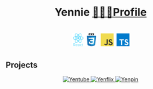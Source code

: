 <h1 align="center"> Yennie <a href="https://yentube.store/s" target="_blank" rel="noreferrer"> 🙋🏻‍♀️Profile </a> <h1>

<p align="center"> <img src="https://raw.githubusercontent.com/devicons/devicon/master/icons/react/react-original-wordmark.svg" alt="react" width="35" height="35"/><img src="https://raw.githubusercontent.com/devicons/devicon/master/icons/css3/css3-original-wordmark.svg" alt="css3" width="35" height="35"/>   <img src="https://raw.githubusercontent.com/devicons/devicon/master/icons/javascript/javascript-original.svg" alt="javascript" width="35" height="35"/>    <img src="https://raw.githubusercontent.com/devicons/devicon/master/icons/typescript/typescript-original.svg" alt="typescript" width="35" height="35"/> </a> </p>

## Projects

<p align="center"> <a href="https://github.com/YennieJ/clone_youtube" > <img width="330" alt="Yentube" src="https://user-images.githubusercontent.com/108519185/232845009-174ee1d0-44f6-4530-9f66-b2aae7a3e413.png">
 </a>
 <a href="https://github.com/YennieJ/homepage-typescript"" > <img width="330" alt="Yenflix" src="https://user-images.githubusercontent.com/108519185/232844996-6557f9cc-e51f-4115-b2bd-0336c9fc3074.png"> </a> 
 <a href="https://reactjs.org/" > 
<img width="330" alt="Yenpin" src="https://user-images.githubusercontent.com/108519185/232872800-0a264195-a057-4515-816b-5abb9ce1a97c.png">
 </a>  </p>
